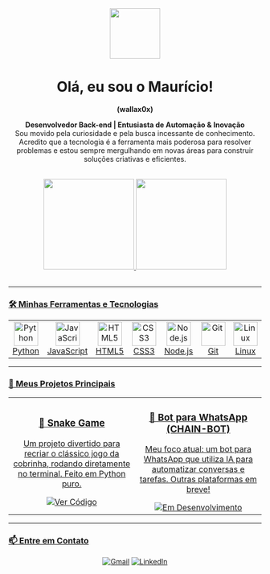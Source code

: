 <div align="center">
  <img src="https://media.giphy.com/media/M9gbBd9nbDrOTu1Mqx/giphy.gif" width="100"/>
  <h1 align="center">Olá, eu sou o Maurício!</h1>
  <p align="center">
    <strong>(wallax0x)</strong>
  </p>
</div>

<div align="center">
  <p align="center">
    <strong>Desenvolvedor Back-end | Entusiasta de Automação & Inovação</strong>
    <br />
    Sou movido pela curiosidade e pela busca incessante de conhecimento. Acredito que a tecnologia é a ferramenta mais poderosa para resolver problemas e estou sempre mergulhando em novas áreas para construir soluções criativas e eficientes.
  </p>
</div>

<br>

<div align="center">
  <a href="https://github.com/wallax0x">
  <img height="180em" src="https://github-readme-stats.vercel.app/api?username=wallax0x&show_icons=true&theme=dracula&include_all_commits=true&count_private=true"/>
  <img height="180em" src="https://github-readme-stats.vercel.app/api/top-langs/?username=wallax0x&layout=compact&langs_count=7&theme=dracula"/>
</div>

<br>

---

### 🛠️ Minhas Ferramentas e Tecnologias

<table align="center">
  <tr>
    <td align="center" width="96">
      <a href="#macropower-tech">
        <img src="https://cdn.jsdelivr.net/gh/devicons/devicon/icons/python/python-original.svg" width="48" height="48" alt="Python" />
      </a>
      <br>Python
    </td>
    <td align="center" width="96">
      <a href="#macropower-tech">
        <img src="https://cdn.jsdelivr.net/gh/devicons/devicon/icons/javascript/javascript-plain.svg" width="48" height="48" alt="JavaScript" />
      </a>
      <br>JavaScript
    </td>
    <td align="center" width="96">
      <a href="#macropower-tech">
        <img src="https://cdn.jsdelivr.net/gh/devicons/devicon/icons/html5/html5-original.svg" width="48" height="48" alt="HTML5" />
      </a>
      <br>HTML5
    </td>
    <td align="center" width="96">
      <a href="#macropower-tech">
        <img src="https://cdn.jsdelivr.net/gh/devicons/devicon/icons/css3/css3-original.svg" width="48" height="48" alt="CSS3" />
      </a>
      <br>CSS3
    </td>
    <td align="center" width="96">
      <a href="#macropower-tech">
        <img src="https://cdn.jsdelivr.net/gh/devicons/devicon/icons/nodejs/nodejs-original.svg" width="48" height="48" alt="Node.js" />
      </a>
      <br>Node.js
    </td>
    <td align="center" width="96">
      <a href="#macropower-tech">
        <img src="https://cdn.jsdelivr.net/gh/devicons/devicon/icons/git/git-original.svg" width="48" height="48" alt="Git" />
      </a>
      <br>Git
    </td>
     <td align="center" width="96">
      <a href="#macropower-tech">
        <img src="https://cdn.jsdelivr.net/gh/devicons/devicon/icons/linux/linux-original.svg" width="48" height="48" alt="Linux" />
      </a>
      <br>Linux
    </td>
  </tr>
</table>

---

### 🚀 Meus Projetos Principais

<table align="center">
<tr border: none;>
<td width="50%" align="center">
  <div align="center">
    <h3>🐍 Snake Game</h3>
    <p>Um projeto divertido para recriar o clássico jogo da cobrinha, rodando diretamente no terminal. Feito em Python puro.</p>
    <div align="center">
      <a href="https://github.com/wallax0x/Snake-game" target="_blank">
      <img src="https://img.shields.io/badge/Ver%20C%C3%B3digo-20232A?style=for-the-badge&logo=github&logoColor=white" alt="Ver Código">
      </a>
    </div>
  </div>
</td>
<td width="50%" align="center">
  <div align="center">
    <h3>🤖 Bot para WhatsApp (CHAIN-BOT)</h3>
    <p>Meu foco atual: um bot para WhatsApp que utiliza IA para automatizar conversas e tarefas. Outras plataformas em breve!</p>
    <div align="center">
      <img src="https://img.shields.io/badge/Em%20Desenvolvimento-grey?style=for-the-badge" alt="Em Desenvolvimento">
    </div>
  </div>
</td>
</tr>
</table>

---

### 📫 Entre em Contato

<p align="center">
  <a href="mailto:seu-email-aqui@dominio.com"><img src="https://img.shields.io/badge/Gmail-D14836?style=for-the-badge&logo=gmail&logoColor=white" alt="Gmail"></a>
  <a href="https://www.linkedin.com/in/seu-linkedin-aqui" target="_blank"><img src="https://img.shields.io/badge/LinkedIn-0077B5?style=for-the-badge&logo=linkedin&logoColor=white" alt="LinkedIn"></a>
</p>
